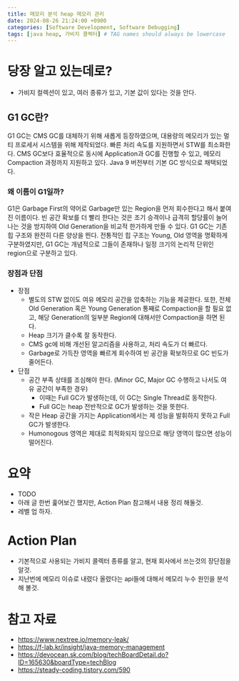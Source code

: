 ```yaml
---
title: 메모리 분석 heap 메모리 관리
date: 2024-08-26 21:24:00 +0900
categories: [Software Development, Software Debugging]
tags: [java heap, 가비지 콜렉터] # TAG names should always be lowercase
---
```


# 당장 알고 있는데로?

- 가비지 컬렉션이 있고, 여러 종류가 있고, 기본 값이 있다는 것을 안다.
## G1 GC란?

G1 GC는 CMS GC를 대체하기 위해 새롭게 등장하였으며, 대용량의 메모리가 있는 멀티 프로세서 시스템을 위해 제작되었다. 빠른 처리 속도를 지원하면서 STW를 최소화한다. CMS GC보다 효율적으로 동시에 Application과 GC를 진행할 수 있고, 메모리 Compaction 과정까지 지원하고 있다. Java 9 버전부터 기본 GC 방식으로 채택되었다.

### 왜 이름이 G1일까?

G1은 Garbage First의 약어로 Garbage만 있는 Region을 먼저 회수한다고 해서 붙여진 이름이다. 빈 공간 확보를 더 빨리 한다는 것은 조기 승격이나 급격히 할당률이 늘어나는 것을 방지하여 Old Generation을 비교적 한가하게 만들 수 있다. G1 GC는 기존 힙 구조와 완전히 다른 양상을 띈다. 전통적인 힙 구조는 Young, Old 영역을 명확하게 구분하였지만, G1 GC는 개념적으로 그들이 존재하나 일정 크기의 논리적 단위인 region으로 구분하고 있다.

### 장점과 단점

- 장점
    - 별도의 STW 없이도 여유 메모리 공간을 압축하는 기능을 제공한다. 또한, 전체 Old Generation 혹은 Young Generation 통째로 Compaction을 할 필요 없고, 해당 Generation의 일부분 Region에 대해서만 Compaction을 하면 된다.
    - Heap 크기가 클수록 잘 동작한다.
    - CMS gc에 비해 개선된 알고리즘을 사용하고, 처리 속도가 더 빠르다.
    - Garbage로 가득찬 영역을 빠르게 회수하여 빈 공간을 확보하므로 GC 빈도가 줄어든다.
- 단점
    - 공간 부족 상태를 조심해야 한다. (Minor GC, Major GC 수행하고 나서도 여유 공간이 부족한 경우)
        - 이때는 Full GC가 발생하는데, 이 GC는 Single Thread로 동작한다.
        - Full GC는 heap 전반적으로 GC가 발생하는 것을 뜻한다.
    - 작은 Heap 공간을 가지는 Application에서는 제 성능을 발휘하지 못하고 Full GC가 발생한다.
    - Humonogous 영역은 제대로 최적화되지 않으므로 해당 영역이 많으면 성능이 떨어진다.

# 요약

- TODO
- 아래 글 한번 훑어보긴 했지만, Action Plan 참고해서 내용 정리 해둘것.
- 레벨 업 하자.

# Action Plan

- 기본적으로 사용되는 가비지 콜렉터 종류를 알고, 현재 회사에서 쓰는것의 장단점을 알것.
- 지난번에 메모리 이슈로 내렸다 올렸다는 api들에 대해서 메모리 누수 원인을 분석해 볼것.

# 참고 자료

- https://www.nextree.io/memory-leak/
- https://f-lab.kr/insight/java-memory-management
- https://devocean.sk.com/blog/techBoardDetail.do?ID=165630&boardType=techBlog
- https://steady-coding.tistory.com/590
